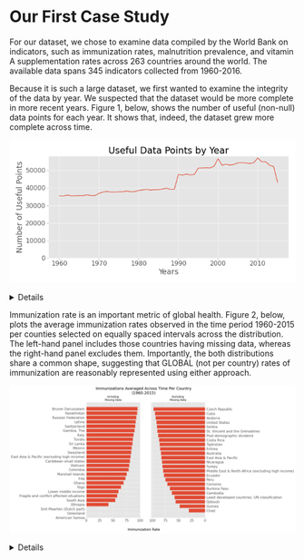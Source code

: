 # Our First Case Study
For our dataset, we chose to examine data compiled by the World Bank on indicators, such as immunization rates, malnutrition prevalence, and vitamin A supplementation rates across 263 countries around the world. The available data spans 345 indicators collected from 1960-2016.

Because it is such a large dataset, we first wanted to examine the integrity of the data by year. We suspected that the dataset would be more complete in more recent years. Figure 1, below, shows the number of useful (non-null) data points for each year. It shows that, indeed, the dataset grew more complete across time.

![alt text](figures/f1.usefuldatapointsbyyear.png)

<details><code>
    health = pd.read_csv('data/data.csv')
    years = health.columns[4:-1]
    health_columns = np.array(health.count(axis=0))[4:-1]
    fig, ax = plt.subplots(figsize=(10, 5))  
    ax.plot(years, health_columns)
    ax.set_title('Useful Data Points by Year')
    ax.set_xlabel('Years')
    ax.set_ylabel('Number of Useful Points')
    ax.set_ylim(bottom=0)
    ax.set_xticks(years[::10])
    plt.tight_layout()
    plt.show()
    fig.savefig('figures/f1.usefuldatapointsbyyear.png')
    </code></details>
    
 Immunization rate is an important metric of global health. Figure 2, below, plots the average immunization rates observed in the time period 1960-2015 per counties selected on equally spaced intervals across the distribution. The left-hand panel includes those countries having missing data, whereas the right-hand panel excludes them. Importantly, the both distributions share a common shape, suggesting that GLOBAL (not per country) rates of immunization are reasonably represented using either approach.
 
![alt test](figures/f2.immunizationspercountry.png)
<details><code>
    # Immunizations Averaged Across Time Per Country, by AS 
    immunization_groupby = health[health['Indicator Name'].str.contains("Immunization")].groupby(by= ['Country Name']) 
    immunization_groupby_mean = immunization_groupby.mean() 
    per_country_rate = immunization_groupby_mean.transpose().mean(numeric_only=True).sort_values(na_position="first") 
    per_country_rate_subset = per_country_rate[::10] 
    per_country_rate_dropnan = per_country_rate.dropna()[::10] 
    fig2, ax2 = plt.subplots(1,2,figsize=(10,10)) 
    fig2.suptitle("Immunizations Averaged Across Time Per Country\n(1960-2015)", fontsize=18) 
    fig2.text(0.5, .04, 'Immunization Rate', ha='center') 
    ax2[0].barh(per_country_rate_subset.index, per_country_rate_subset) 
    ax2[0].set_yticks(per_country_rate_subset.index) 
    ax2[0].set_title('Including\nMissing Data', fontsize=12) 
    ax2[1].set_yticklabels([]) 
    ax2[1].set_yticks([]) 
    ax3 = ax2[1].twinx() 
    ax3.barh(per_country_rate_dropnan.index, per_country_rate_dropnan, align='center') 
    ax2[1].set_title('Excluding\nMissing Data', fontsize=12) 
    ax3.set_yticks(per_country_rate_dropnan.index) 
    ax3.set_yticklabels(per_country_rate_dropnan.index) 
    ax3.invert_xaxis() #plt.tight_layout() 
    plt.show() 
    fig2.savefig('figures/f2.immunizationspercountry.png', bbox_inches = "tight")
</code></details>